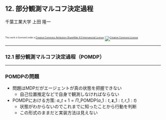 ## 12. 部分観測マルコフ決定過程

千葉工業大学 上田 隆一

<br />

<p style="font-size:50%">
This work is licensed under a <a rel="license" href="http://creativecommons.org/licenses/by-sa/4.0/">Creative Commons Attribution-ShareAlike 4.0 International License</a>.
<a rel="license" href="http://creativecommons.org/licenses/by-sa/4.0/">
<img alt="Creative Commons License" style="border-width:0" src="https://i.creativecommons.org/l/by-sa/4.0/88x31.png" /></a>
</p>

---

### 12.1 部分観測マルコフ決定過程（POMDP）

---

### POMDPの問題

* 問題はMDPだがエージェントが真の状態を把握できない
    * 自己位置推定などで自身で観測しなければならない
* POMDPにおける方策: $a\_{t+1} = \Pi\_\text{POMDP}(a\_{1:t}, \textbf{z}\_{1:t}, r\_{1:t})$
    * 状態がわからないのでこれまでに知ったことから行動を判断
    * この形式のままだと実装方法は見えない
